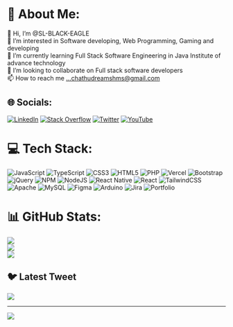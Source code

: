 # 💫 About Me:
👋 Hi, I’m @SL-BLACK-EAGLE<br>👀 I’m interested in Software developing, Web Programming, Gaming and developing<br>🌱 I’m currently learning Full Stack Software Engineering in Java Institute of advance technology<br>💞️ I’m looking to collaborate on Full stack software developers<br>📫 How to reach me ...chathudreamshms@gmail.com


## 🌐 Socials:
[![LinkedIn](https://img.shields.io/badge/LinkedIn-%230077B5.svg?logo=linkedin&logoColor=white)](https://linkedin.com/in/https://www.linkedin.com/in/chathuranga-lakmal-a69616206/) [![Stack Overflow](https://img.shields.io/badge/-Stackoverflow-FE7A16?logo=stack-overflow&logoColor=white)](https://stackoverflow.com/users/21402623) [![Twitter](https://img.shields.io/badge/Twitter-%231DA1F2.svg?logo=Twitter&logoColor=white)](https://twitter.com/https://twitter.com/slblackeagle) [![YouTube](https://img.shields.io/badge/YouTube-%23FF0000.svg?logo=YouTube&logoColor=white)](https://youtube.com/@https://www.youtube.com/@kdstudiogames3602) 

# 💻 Tech Stack:
![JavaScript](https://img.shields.io/badge/javascript-%23323330.svg?style=for-the-badge&logo=javascript&logoColor=%23F7DF1E) ![TypeScript](https://img.shields.io/badge/typescript-%23007ACC.svg?style=for-the-badge&logo=typescript&logoColor=white) ![CSS3](https://img.shields.io/badge/css3-%231572B6.svg?style=for-the-badge&logo=css3&logoColor=white) ![HTML5](https://img.shields.io/badge/html5-%23E34F26.svg?style=for-the-badge&logo=html5&logoColor=white) ![PHP](https://img.shields.io/badge/php-%23777BB4.svg?style=for-the-badge&logo=php&logoColor=white) ![Vercel](https://img.shields.io/badge/vercel-%23000000.svg?style=for-the-badge&logo=vercel&logoColor=white) ![Bootstrap](https://img.shields.io/badge/bootstrap-%23563D7C.svg?style=for-the-badge&logo=bootstrap&logoColor=white) ![jQuery](https://img.shields.io/badge/jquery-%230769AD.svg?style=for-the-badge&logo=jquery&logoColor=white) ![NPM](https://img.shields.io/badge/NPM-%23000000.svg?style=for-the-badge&logo=npm&logoColor=white) ![NodeJS](https://img.shields.io/badge/node.js-6DA55F?style=for-the-badge&logo=node.js&logoColor=white) ![React Native](https://img.shields.io/badge/react_native-%2320232a.svg?style=for-the-badge&logo=react&logoColor=%2361DAFB) ![React](https://img.shields.io/badge/react-%2320232a.svg?style=for-the-badge&logo=react&logoColor=%2361DAFB) ![TailwindCSS](https://img.shields.io/badge/tailwindcss-%2338B2AC.svg?style=for-the-badge&logo=tailwind-css&logoColor=white) ![Apache](https://img.shields.io/badge/apache-%23D42029.svg?style=for-the-badge&logo=apache&logoColor=white) ![MySQL](https://img.shields.io/badge/mysql-%2300f.svg?style=for-the-badge&logo=mysql&logoColor=white) 	![Figma](https://img.shields.io/badge/figma-%23F24E1E.svg?style=for-the-badge&logo=figma&logoColor=white) ![Arduino](https://img.shields.io/badge/-Arduino-00979D?style=for-the-badge&logo=Arduino&logoColor=white) ![Jira](https://img.shields.io/badge/jira-%230A0FFF.svg?style=for-the-badge&logo=jira&logoColor=white) ![Portfolio](https://img.shields.io/badge/Portfolio-%23000000.svg?style=for-the-badge&logo=firefox&logoColor=#FF7139)
# 📊 GitHub Stats:
![](https://github-readme-stats.vercel.app/api?username=SL-BLACK-EAGLE&theme=blueberry&hide_border=false&include_all_commits=true&count_private=true)<br/>
![](https://github-readme-streak-stats.herokuapp.com/?user=SL-BLACK-EAGLE&theme=blueberry&hide_border=false)<br/>
![](https://github-readme-stats.vercel.app/api/top-langs/?username=SL-BLACK-EAGLE&theme=blueberry&hide_border=false&include_all_commits=true&count_private=true&layout=compact)

## 🐦 Latest Tweet
[![](https://gtce.itsvg.in/api?username=https://twitter.com/slblackeagle)](https://github.com/VishwaGauravIn/github-twitter-card-embed)

---
[![](https://visitcount.itsvg.in/api?id=SL-BLACK-EAGLE&icon=5&color=9)](https://visitcount.itsvg.in)

<!-- Proudly created with GPRM ( https://gprm.itsvg.in ) -->
